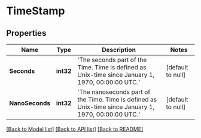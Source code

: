 # TimeStamp

## Properties
Name | Type | Description | Notes
------------ | ------------- | ------------- | -------------
**Seconds** | **int32** | &#x27;The seconds part of the Time. Time is defined as Unix-time since January 1, 1970, 00:00:00 UTC.&#x27; | [default to null]
**NanoSeconds** | **int32** | &#x27;The nanoseconds part of the Time. Time is defined as Unix-time since January 1, 1970, 00:00:00 UTC.&#x27; | [default to null]

[[Back to Model list]](../README.md#documentation-for-models) [[Back to API list]](../README.md#documentation-for-api-endpoints) [[Back to README]](../README.md)

